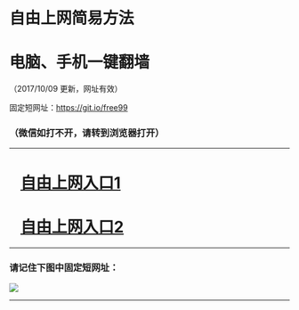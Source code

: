 ﻿# 自由上网简易方法

# 电脑、手机一键翻墙

（2017/10/09 更新，网址有效）

固定短网址：https://git.io/free99

### （微信如打不开，请转到浏览器打开）


***





# &nbsp;&nbsp; <a href="http://ft296013942.fwq-tz-1001.info/fwqtz01.html?t=10090011069 " target="_blank">自由上网入口1</a>
# &nbsp;&nbsp; <a href="http://ft1397624502.fwq-tz-1002.info/fwqtz02.html?t=100900114619 " target="_blank">自由上网入口2</a>
***

### 请记住下图中固定短网址：

<img src="https://s3-us-west-2.amazonaws.com/fwq-1001/yjfq-20170905okok.png" /> 


***

